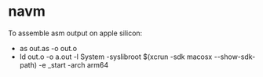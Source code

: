 # navm

To assemble asm output on apple silicon:

- as out.as -o out.o
-  ld out.o -o a.out -l System -syslibroot $(xcrun -sdk macosx --show-sdk-path)  -e _start -arch arm64

